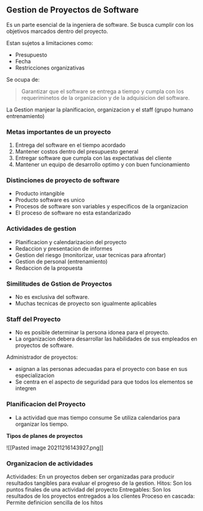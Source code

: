 ## Gestion de Proyectos de Software
Es un parte esencial de la ingeniera de software. Se busca cumplir con los objetivos marcados dentro del proyecto.

Estan sujetos a limitaciones como:
- Presupuesto
- Fecha
- Restricciones organizativas

Se ocupa de:
> Garantizar que el software se entrega a tiempo y cumpla con los requeriminetos de la organizacion y de la adquisicion del software.

La Gestion manjear la planificacion, organizacion y el staff (grupo humano entrenamiento)

### Metas importantes de un proyecto

1. Entrega del software en el tiempo acordado
2. Mantener costos dentro del presupuesto general
3. Entregar software que cumpla con las expectativas del cliente
4. Mantener un equipo de desarrollo optimo y con buen funcionamiento

### Distinciones de proyecto de software
- Producto intangible
- Producto software es unico
- Procesos de software son variables y especificos de la organizacion
- El proceso de software no esta estandarizado

### Actividades de gestion
- Planificacion y calendarizacion del proyecto
- Redaccion y presentacion de informes
- Gestion del riesgo (monitorizar, usar tecnicas para afrontar)
- Gestion de personal (entrenamiento)
- Redaccion de la propuesta 

### Similitudes de Gstion de Proyectos
- No es exclusiva del software.
- Muchas tecnicas de proyecto son igualmente aplicables
### Staff del Proyecto
- No es posible determinar la persona idonea para el proyecto.
- La organizacion debera desarrollar las habilidades de sus empleados en proyectos de software.

Administrador de proyectos:
- asignan a las personas adecuadas para el proyecto con base en sus especializacion
- Se centra en el aspecto de seguridad para que todos los elementos se integren


### Planificacion del Proyecto
- La actividad que mas tiempo consume
Se utiliza calendarios para organizar los tiempo.

**Tipos de planes de proyectos**

![[Pasted image 20211216143927.png]]

### Organizacion de actividades
Actividades: En un proyectos deben ser organizadas para producir resultados tangibles para evaluar el progreso de la gestion.
Hitos: Son los puntos finales de una actividad del proyecto
Entregables: Son los resultados de los proyectos entregados a los clientes
Proceso en cascada: Permite definicion sencilla de los hitos